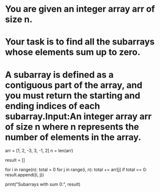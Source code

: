 # You are given an integer array arr of size n. 
# Your task is to find all the subarrays whose elements sum up to zero.
#  A subarray is defined as a contiguous part of the array, and you must return the starting and ending indices of each subarray.Input:An integer array arr of size n where n represents the number of elements in the array.


arr = [1, 2, -3, 3, -1, 2]
n = len(arr)

result = []

for i in range(n):
    total = 0
    for j in range(i, n):
        total += arr[j]
        if total == 0:
            result.append((i, j))

print("Subarrays with sum 0:", result)
